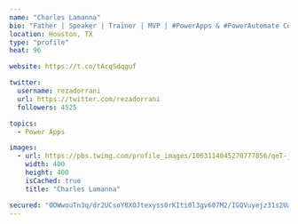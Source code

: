 ```yaml
---
name: "Charles Lamanna"
bio: "Father | Speaker | Trainer | MVP | #PowerApps & #PowerAutomate Community Super User | YouTuber Right-pointing triangle http://youtube.com/c/rezadorrani | Learn - Share - Clockwise rightwards and leftwards open circle arrows"
location: Houston, TX
type: "profile"
heat: 96

website: https://t.co/tAcqSdqguf

twitter:
  username: rezadorrani
  url: https://twitter.com/rezadorrani
  followers: 4525

topics:
  - Power Apps

images:
  - url: https://pbs.twimg.com/profile_images/1063114045270777856/qeT-jpWr_400x400.jpg
    width: 400
    height: 400
    isCached: true
    title: "Charles Lamanna"

secured: "OOWwouTn3q/dr2UCsoY8XOJtexyss0rKIti0l3gv607M2/IGQVuyejz31s2UaJtd9Vuu6D3SY9pF9wqZAwo5ggS0xZVjKfN2Xx3I/K2WCA0D4ztnIinQjgRc3XlIxNFb0GCNI2mJQs8SDT29igjctNRgrI9K33hNBJcCC//WOodbrCvz6qeQXvWzr/0fqK9eZe5POF3c7XofDzHpom6CiAE/eqbxNNZUmJz5Q2BND6cAuIG8RKWDOCGnXYEHg7V9o/Rf10DLKiPRQJDEzyea7Dhro4eVUS3srX/b2OMv6/lyOmCsstklKRt1ZShcGxM8IpDPaBMkl24jM5NWzoaaat7QXg8cvLZpWEQwtaaUh/hEjk3Vm0ZWzY4SYAdZz7kRat+Y3j9ZPEGFXLpgZ1PcRfbz0TgbgyFtFg8tFCo9s6A=;F9cbmxKxMJLpjztD3eb+3Q=="
---
```



